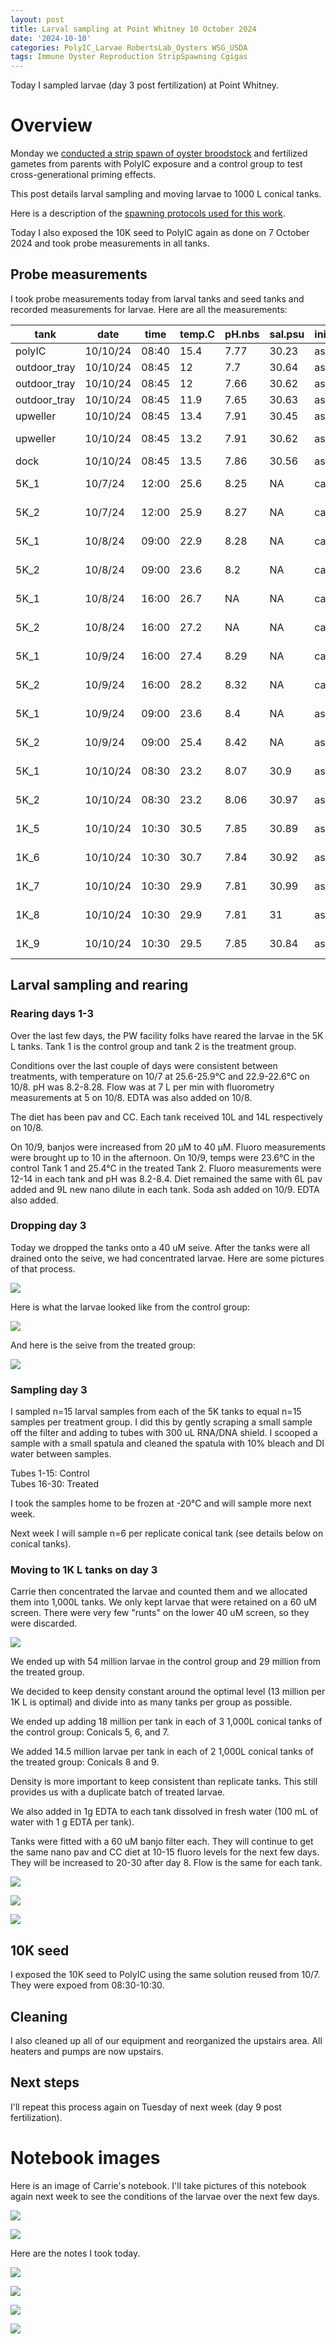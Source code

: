```yaml
---
layout: post
title: Larval sampling at Point Whitney 10 October 2024
date: '2024-10-10'
categories: PolyIC_Larvae RobertsLab_Oysters WSG_USDA
tags: Immune Oyster Reproduction StripSpawning Cgigas
---
```


Today I sampled larvae (day 3 post fertilization) at Point Whitney.  

# Overview 

Monday we [conducted a strip spawn of oyster broodstock](https://ahuffmyer.github.io/ASH_Putnam_Lab_Notebook/Spawning-at-Point-Whitney-7-October-2024/) and fertilized gametes from parents with PolyIC exposure and a control group to test cross-generational priming effects.   

This post details larval sampling and moving larvae to 1000 L conical tanks.    

Here is a description of the [spawning protocols used for this work](https://ahuffmyer.github.io/ASH_Putnam_Lab_Notebook/Spawning-at-Point-Whitney-June-13-2024/). 

Today I also exposed the 10K seed to PolyIC again as done on 7 October 2024 and took probe measurements in all tanks.     

## Probe measurements  

I took probe measurements today from larval tanks and seed tanks and recorded measurements for larvae. Here are all the measurements:  

| tank         | date     | time  | temp.C | pH.nbs | sal.psu | initials | notes           |
|--------------|----------|-------|--------|--------|---------|----------|-----------------|
| polyIC       | 10/10/24 | 08:40 | 15.4   | 7.77   | 30.23   | ash      | 10K seed        |
| outdoor_tray | 10/10/24 | 08:45 | 12     | 7.7    | 30.64   | ash      | top             |
| outdoor_tray | 10/10/24 | 08:45 | 12     | 7.66   | 30.62   | ash      | middle          |
| outdoor_tray | 10/10/24 | 08:45 | 11.9   | 7.65   | 30.63   | ash      | bottom          |
| upweller     | 10/10/24 | 08:45 | 13.4   | 7.91   | 30.45   | ash      | broodstock      |
| upweller     | 10/10/24 | 08:45 | 13.2   | 7.91   | 30.62   | ash      | LCO and efforts |
| dock         | 10/10/24 | 08:45 | 13.5   | 7.86   | 30.56   | ash      | seed            |
| 5K_1         | 10/7/24  | 12:00 | 25.6   | 8.25   | NA      | carrie   | PolyIC-larvae   |
| 5K_2         | 10/7/24  | 12:00 | 25.9   | 8.27   | NA      | carrie   | PolyIC-larvae   |
| 5K_1         | 10/8/24  | 09:00 | 22.9   | 8.28   | NA      | carrie   | PolyIC-larvae   |
| 5K_2         | 10/8/24  | 09:00 | 23.6   | 8.2    | NA      | carrie   | PolyIC-larvae   |
| 5K_1         | 10/8/24  | 16:00 | 26.7   | NA     | NA      | carrie   | PolyIC-larvae   |
| 5K_2         | 10/8/24  | 16:00 | 27.2   | NA     | NA      | carrie   | PolyIC-larvae   |
| 5K_1         | 10/9/24  | 16:00 | 27.4   | 8.29   | NA      | carrie   | PolyIC-larvae   |
| 5K_2         | 10/9/24  | 16:00 | 28.2   | 8.32   | NA      | carrie   | PolyIC-larvae   |
| 5K_1         | 10/9/24  | 09:00 | 23.6   | 8.4    | NA      | ash      | PolyIC-larvae   |
| 5K_2         | 10/9/24  | 09:00 | 25.4   | 8.42   | NA      | ash      | PolyIC-larvae   |
| 5K_1         | 10/10/24 | 08:30 | 23.2   | 8.07   | 30.9    | ash      | PolyIC-larvae   |
| 5K_2         | 10/10/24 | 08:30 | 23.2   | 8.06   | 30.97   | ash      | PolyIC-larvae   |
| 1K_5         | 10/10/24 | 10:30 | 30.5   | 7.85   | 30.89   | ash      | PolyIC-larvae   |
| 1K_6         | 10/10/24 | 10:30 | 30.7   | 7.84   | 30.92   | ash      | PolyIC-larvae   |
| 1K_7         | 10/10/24 | 10:30 | 29.9   | 7.81   | 30.99   | ash      | PolyIC-larvae   |
| 1K_8         | 10/10/24 | 10:30 | 29.9   | 7.81   | 31      | ash      | PolyIC-larvae   |
| 1K_9         | 10/10/24 | 10:30 | 29.5   | 7.85   | 30.84   | ash      | PolyIC-larvae   |

## Larval sampling and rearing   

### Rearing days 1-3  

Over the last few days, the PW facility folks have reared the larvae in the 5K L tanks. Tank 1 is the control group and tank 2 is the treatment group.  

Conditions over the last couple of days were consistent between treatments, with temperature on 10/7 at 25.6-25.9°C and 22.9-22.6°C on 10/8. pH was 8.2-8.28. Flow was at 7 L per min with fluorometry measurements at 5 on 10/8. EDTA was also added on 10/8.  

The diet has been pav and CC. Each tank received 10L and 14L respectively on 10/8.  

On 10/9, banjos were increased from 20 µM to 40 µM. Fluoro measurements were brought up to 10 in the afternoon. On 10/9, temps were 23.6°C in the control Tank 1 and 25.4°C in the treated Tank 2. Fluoro measurements were 12-14 in each tank and pH was 8.2-8.4. Diet remained the same with 6L pav added and 9L new nano dilute in each tank. Soda ash added on 10/9. EDTA also added.  

### Dropping day 3  

Today we dropped the tanks onto a 40 uM seive. After the tanks were all drained onto the seive, we had concentrated larvae. Here are some pictures of that process.  

![](https://github.com/AHuffmyer/ASH_Putnam_Lab_Notebook/blob/master/images/NotebookImages/oysters/wsg_usda/20241010/pic1.jpeg?raw=true) 

Here is what the larvae looked like from the control group:   

![](https://github.com/AHuffmyer/ASH_Putnam_Lab_Notebook/blob/master/images/NotebookImages/oysters/wsg_usda/20241010/pic4.jpeg?raw=true) 

And here is the seive from the treated group:  

![](https://github.com/AHuffmyer/ASH_Putnam_Lab_Notebook/blob/master/images/NotebookImages/oysters/wsg_usda/20241010/pic5.jpeg?raw=true) 

### Sampling day 3  

I sampled n=15 larval samples from each of the 5K tanks to equal n=15 samples per treatment group. I did this by gently scraping a small sample off the filter and adding to tubes with 300 uL RNA/DNA shield. I scooped a sample with a small spatula and cleaned the spatula with 10% bleach and DI water between samples.   

Tubes 1-15: Control  
Tubes 16-30: Treated  

I took the samples home to be frozen at -20°C and will sample more next week.  

Next week I will sample n=6 per replicate conical tank (see details below on conical tanks).  

### Moving to 1K L tanks on day 3  

Carrie then concentrated the larvae and counted them and we allocated them into 1,000L tanks. We only kept larvae that were retained on a 60 uM screen. There were very few "runts" on the lower 40 uM screen, so they were discarded.  

![](https://github.com/AHuffmyer/ASH_Putnam_Lab_Notebook/blob/master/images/NotebookImages/oysters/wsg_usda/20241010/pic5.jpeg?raw=true) 

We ended up with 54 million larvae in the control group and 29 million from the treated group.  

We decided to keep density constant around the optimal level (13 million per 1K L is optimal) and divide into as many tanks per group as possible.  

We ended up adding 18 million per tank in each of 3 1,000L conical tanks of the control group: Conicals 5, 6, and 7.  

We added 14.5 million larvae per tank in each of 2 1,000L conical tanks of the treated group: Conicals 8 and 9.  

Density is more important to keep consistent than replicate tanks. This still provides us with a duplicate batch of treated larvae.  

We also added in 1g EDTA to each tank dissolved in fresh water (100 mL of water with 1 g EDTA per tank).  

Tanks were fitted with a 60 uM banjo filter each. They will continue to get the same nano pav and CC diet at 10-15 fluoro levels for the next few days. They will be increased to 20-30 after day 8. Flow is the same for each tank.  

![](https://github.com/AHuffmyer/ASH_Putnam_Lab_Notebook/blob/master/images/NotebookImages/oysters/wsg_usda/20241010/pic7.jpeg?raw=true) 

![](https://github.com/AHuffmyer/ASH_Putnam_Lab_Notebook/blob/master/images/NotebookImages/oysters/wsg_usda/20241010/pic8.jpeg?raw=true) 

![](https://github.com/AHuffmyer/ASH_Putnam_Lab_Notebook/blob/master/images/NotebookImages/oysters/wsg_usda/20241010/pic9.jpeg?raw=true) 

## 10K seed 

I exposed the 10K seed to PolyIC using the same solution reused from 10/7. They were expoed from 08:30-10:30.  

## Cleaning 

I also cleaned up all of our equipment and reorganized the upstairs area. All heaters and pumps are now upstairs.  

## Next steps 

I'll repeat this process again on Tuesday of next week (day 9 post fertilization).    

# Notebook images 

Here is an image of Carrie's notebook. I'll take pictures of this notebook again next week to see the conditions of the larvae over the next few days.    

![](https://github.com/AHuffmyer/ASH_Putnam_Lab_Notebook/blob/master/images/NotebookImages/oysters/wsg_usda/20241010/carrie1.jpeg?raw=true)  

![](https://github.com/AHuffmyer/ASH_Putnam_Lab_Notebook/blob/master/images/NotebookImages/oysters/wsg_usda/20241010/carrie2.jpeg?raw=true)  

Here are the notes I took today.  

![](https://github.com/AHuffmyer/ASH_Putnam_Lab_Notebook/blob/master/images/NotebookImages/oysters/wsg_usda/20241010/nb1.jpeg?raw=true) 

![](https://github.com/AHuffmyer/ASH_Putnam_Lab_Notebook/blob/master/images/NotebookImages/oysters/wsg_usda/20241010/nb2.jpeg?raw=true) 

![](https://github.com/AHuffmyer/ASH_Putnam_Lab_Notebook/blob/master/images/NotebookImages/oysters/wsg_usda/20241010/nb3.jpeg?raw=true) 

![](https://github.com/AHuffmyer/ASH_Putnam_Lab_Notebook/blob/master/images/NotebookImages/oysters/wsg_usda/20241010/nb4.jpeg?raw=true) 